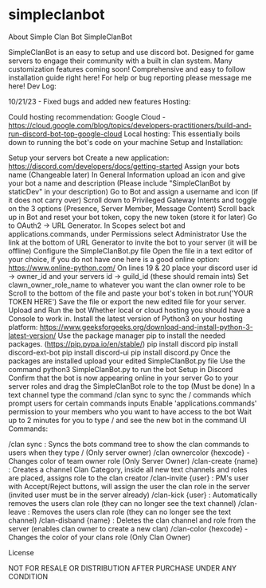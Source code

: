 # simpleclanbot
About Simple Clan Bot
SimpleClanBot

SimpleClanBot is an easy to setup and use discord bot.
Designed for game servers to engage their community with a built in clan system.
Many customization features coming soon!
Comprehensive and easy to follow installation guide right here!
For help or bug reporting please message me here!
Dev Log:

10/21/23 - Fixed bugs and added new features
Hosting:

Could hosting recommendation: 
Google Cloud - https://cloud.google.com/blog/topics/developers-practitioners/build-and-run-discord-bot-top-google-cloud
Local hosting:
This essentially boils down to running the bot's code on your machine
Setup and Installation:

Setup your servers bot
Create a new application: https://discord.com/developers/docs/getting-started
Assign your bots name (Changeable later)
In General Information upload an icon and give your bot a name and description (Please include "SimpleClanBot by staticDev" in your description)
Go to Bot and assign a username and icon (if it does not carry over)
Scroll down to Privileged Gateway Intents and toggle on the 3 options (Presence, Server Member, Message Content)
Scroll back up in Bot and reset your bot token, copy the new token (store it for later)
Go to OAuth2 -> URL Generator. In Scopes select bot and applications.commands, under Permissions select Administrator
Use the link at the bottom of URL Generator to invite the bot to your server (it will be offline)
Configure the SimpleClanBot.py file
Open the file in a text editor of your choice, if you do not have one here is a good online option: https://www.online-python.com/
On lines 19 & 20 place your discord user id -> owner_id and your servers id -> guild_id (these should remain ints)
Set clawn_owner_role_name to whatever you want the clan owner role to be
Scroll to the bottom of the file and paste your bot's token in bot.run('YOUR TOKEN HERE')
Save the file or export the new edited file for your server.
Upload and Run the bot
Whether local or cloud hosting you should have a Console to work in.
Install the latest version of Python3 on your hosting platform: https://www.geeksforgeeks.org/download-and-install-python-3-latest-version/
Use the package manager pip to install the needed packages. (https://pip.pypa.io/en/stable/)
pip install discord
pip install discord-ext-bot
pip install discord-ui
pip install discord.py
Once the packages are installed upload your edited SimpleClanBot.py file
Use the command python3 SimpleClanBot.py to run the bot
Setup in Discord
Confirm that the bot is now appearing online in your server
Go to your server roles and drag the SimpleClanBot role to the top (Must be done)
In a text channel type the command /clan sync to sync the / commands which prompt users for certain commands inputs 
Enable 'applications.commands' permission to your members who you want to have access to the bot
Wait up to 2 minutes for you to type / and see the new bot in the command UI
Commands:

/clan sync : Syncs the bots command tree to show the clan commands to users when they type / (Only server owner)
/clan ownercolor {hexcode} - Changes color of team owner role (Only Server Owner)
/clan-create {name} : Creates a channel Clan Category, inside all new text channels and roles are placed, assigns role to the clan creator
/clan-invite {user} : PM's user with Accept/Reject buttons, will assign the user the clan role in the server (invited user must be in the server already)
/clan-kick {user} : Automatically removes the users clan role (they can no longer see the text channel)
/clan-leave : Removes the users clan role (they can no longer see the text channel)
/clan-disband {name} : Deletes the clan channel and role from the server (enables clan owner to create a new clan)
/clan-color {hexcode} - Changes the color of your clans role (Only Clan Owner)
 

License

NOT FOR RESALE OR DISTRIBUTION AFTER PURCHASE UNDER ANY CONDITION
